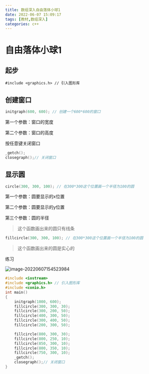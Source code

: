 ```yaml
---
title: 数组深入自由落体小球1
date: 2022-06-07 15:09:17
tags: [教材,数组深入] 
categories: c++
---
```


# 自由落体小球1

## 起步

`#include <graphics.h> // 引入图形库`

## 创建窗口

```c++
initgraph(600, 600); // 创建一个600*600的窗口
```

第一个参数：窗口的宽度

第二个参数：窗口的高度

按任意键关闭窗口

```c++
_getch();
closegraph();// 关闭窗口
```

## 显示圆

```c++
circle(300, 300, 100); // 在300*300这个位置画一个半径为100的圆
```

第一个参数：圆要显示的x位置

第二个参数：圆要显示的y位置

第三个参数：圆的半径

> 这个函数画出来的圆只有线条

```c++
fillcircle(300, 300, 100); // 在300*300这个位置画一个半径为100的圆
```

> 这个函数画出来的圆是实心的

练习

![image-20220607154523984](https://s2.loli.net/2022/06/07/sZlcLv7Vgnpq1kr.png)

```c++
#include <iostream>
#include <graphics.h> // 引入图形库
#include <conio.h>
int main()
{
    initgraph(1000, 600);
	fillcircle(300, 300, 30);
	fillcircle(300, 200, 50);
	fillcircle(400, 300, 50);
	fillcircle(300, 400, 50);
	fillcircle(200, 300, 50);

	fillcircle(800, 300, 30);
	fillcircle(800, 250, 10);
	fillcircle(850, 300, 10);
	fillcircle(800, 350, 10);
	fillcircle(750, 300, 10);
	_getch();
	closegraph();// 关闭窗口
}
```

